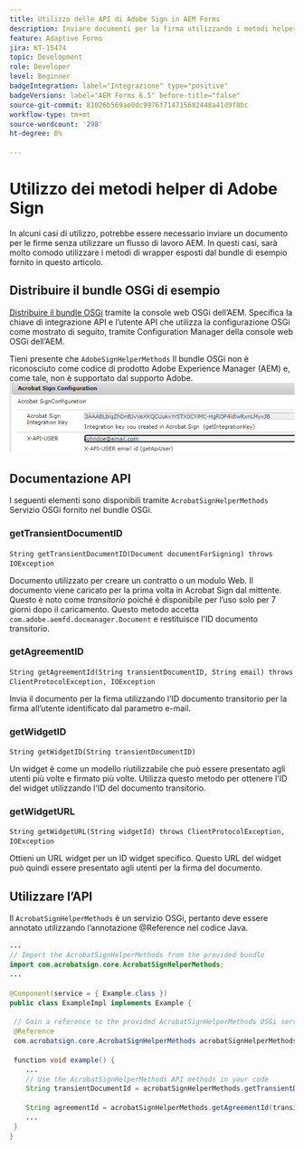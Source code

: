 ```yaml
---
title: Utilizzo delle API di Adobe Sign in AEM Forms
description: Inviare documenti per la firma utilizzando i metodi helper di Adobe Sign
feature: Adaptive Forms
jira: KT-15474
topic: Development
role: Developer
level: Beginner
badgeIntegration: label="Integrazione" type="positive"
badgeVersions: label="AEM Forms 6.5" before-title="false"
source-git-commit: 81026b569ae0dc9976f714715682448a41d9f8bc
workflow-type: tm+mt
source-wordcount: '298'
ht-degree: 0%

---
```


# Utilizzo dei metodi helper di Adobe Sign

In alcuni casi di utilizzo, potrebbe essere necessario inviare un documento per le firme senza utilizzare un flusso di lavoro AEM. In questi casi, sarà molto comodo utilizzare i metodi di wrapper esposti dal bundle di esempio fornito in questo articolo.

## Distribuire il bundle OSGi di esempio

[Distribuire il bundle OSGi](assets/AdobeSignHelperMethods.core-1.0.0-SNAPSHOT.jar) tramite la console web OSGi dell’AEM. Specifica la chiave di integrazione API e l’utente API che utilizza la configurazione OSGi come mostrato di seguito, tramite Configuration Manager della console web OSGi dell’AEM.

 Tieni presente che `AdobeSignHelperMethods` Il bundle OSGi non è riconosciuto come codice di prodotto Adobe Experience Manager (AEM) e, come tale, non è supportato dal supporto Adobe.
![configurazione di accesso](assets/sign-configuration.png)


## Documentazione API

I seguenti elementi sono disponibili tramite `AcrobatSignHelperMethods` Servizio OSGi fornito nel bundle OSGi.

### getTransientDocumentID

`String getTransientDocumentID(Document documentForSigning) throws IOException`


Documento utilizzato per creare un contratto o un modulo Web. Il documento viene caricato per la prima volta in Acrobat Sign dal mittente. Questo è noto come _transitorio_ poiché è disponibile per l’uso solo per 7 giorni dopo il caricamento. Questo metodo accetta `com.adobe.aemfd.docmanager.Document` e restituisce l&#39;ID documento transitorio.

### getAgreementID

`String getAgreementId(String transientDocumentID, String email) throws ClientProtocolException, IOException`

Invia il documento per la firma utilizzando l’ID documento transitorio per la firma all’utente identificato dal parametro e-mail.

### getWidgetID

`String getWidgetID(String transientDocumentID)`

Un widget è come un modello riutilizzabile che può essere presentato agli utenti più volte e firmato più volte. Utilizza questo metodo per ottenere l&#39;ID del widget utilizzando l&#39;ID del documento transitorio.

### getWidgetURL

`String getWidgetURL(String widgetId) throws ClientProtocolException, IOException`

Ottieni un URL widget per un ID widget specifico. Questo URL del widget può quindi essere presentato agli utenti per la firma del documento.

## Utilizzare l’API

Il `AcrobatSignHelperMethods` è un servizio OSGi, pertanto deve essere annotato utilizzando l’annotazione @Reference nel codice Java.

```java
...
// Import the AcrobatSignHelperMethods from the provided bundle
import com.acrobatsign.core.AcrobatSignHelperMethods;
...

@Component(service = { Example.class })
public class ExampleImpl implements Example {

 // Gain a reference to the provided AcrobatSignHelperMethods OSGi service
 @Reference
 com.acrobatsign.core.AcrobatSignHelperMethods acrobatSignHelperMethods;

 function void example() { 
    ...
    // Use the AcrobatSignHelperMethods API methods in your code
    String transientDocumentId = acrobatSignHelperMethods.getTransientDocumentID(documentForSigning);

    String agreementId = acrobatSignHelperMethods.getAgreementId(transientDocumentID, "johndoe@example.com");
    ...
 }
}
```

